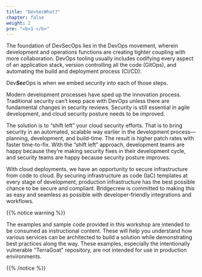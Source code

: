 ```yaml
---
title: "DevSecWhat?"
chapter: false
weight: 2
pre: "<b>1 </b>"
---
```


The foundation of DevSecOps lies in the DevOps movement, wherein development and operations functions are creating tighter coupling with more collaboration. DevOps tooling usually includes codifying every aspect of an application stack, version controlling all the code (GitOps), and automating the build and deployment process (CI/CD). 

Dev***Sec***Ops is when we embed security into each of those steps.

Modern development processes have sped up the innovation process. Traditional security can’t keep pace with DevOps unless there are fundamental changes in security reviews. Security is still essential in agile development, and cloud security posture needs to be improved.

The solution is to “shift left” your cloud security efforts. That is to bring security in an automated, scalable way earlier in the development process—planning, development, and build-time. The result is higher patch rates with faster time-to-fix. With the “shift left” approach, development teams are happy because they’re making security fixes in their development cycle, and security teams are happy because security posture improves.

With cloud deployments, we have an opportunity to secure infrastructure from code to cloud. By securing infrastructure as code (IaC) templates at every stage of development, production infrastructure has the best possible chance to be secure and compliant. Bridgecrew is committed to making this as easy and seamless as possible with developer-friendly integrations and workflows.



{{% notice warning %}}
<p style='text-align: left;'>
The examples and sample code provided in this workshop are intended to be consumed as instructional content. These will help you understand how various services can be architected to build a solution while demonstrating best practices along the way. These examples, especially the intentionally vulnerable "TerraGoat" repository, are not intended for use in production environments.
</p>
{{% /notice %}}
 



